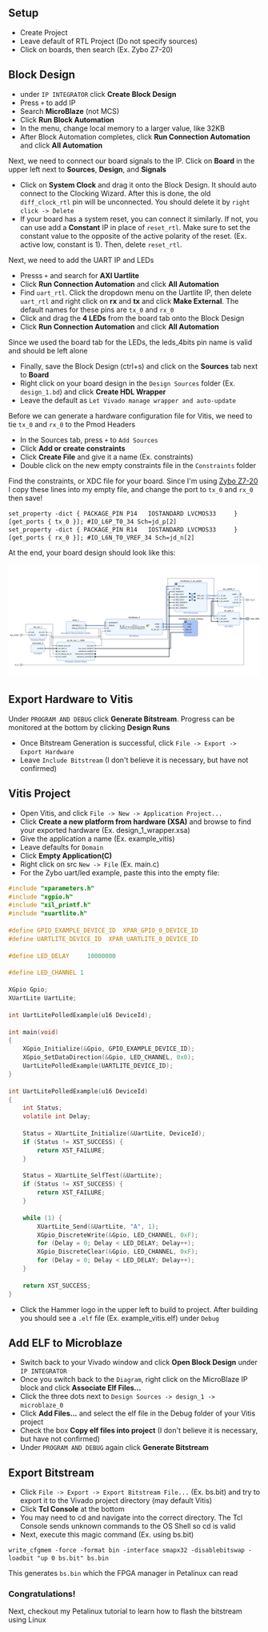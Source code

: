 ## Setup
- Create Project
- Leave default of RTL Project (Do not specify sources)
- Click on boards, then search (Ex. Zybo Z7-20)

## Block Design
- under `IP INTEGRATOR` click **Create Block Design**
- Press `+` to add IP
- Search **MicroBlaze** (not MCS)
- Click **Run Block Automation**
- In the menu, change local memory to a larger value, like 32KB
- After Block Automation completes, click **Run Connection Automation** and click **All Automation**

Next, we need to connect our board signals to the IP. Click on **Board** in the upper left next to **Sources**, **Design**, and **Signals**

- Click on **System Clock** and drag it onto the Block Design. It should auto connect to the Clocking Wizard. After this is done, the old `diff_clock_rtl` pin will be unconnected. You should delete it by `right click -> Delete`
- If your board has a system reset, you can connect it similarly. If not, you can use add a **Constant** IP in place of `reset_rtl`. Make sure to set the constant value to the opposite of the active polarity of the reset. (Ex. active low, constant is 1). Then, delete `reset_rtl`.

Next, we need to add the UART IP and LEDs

- Presss `+` and search for **AXI Uartlite**
- Click **Run Connection Automation** and click **All Automation**
- Find `uart_rtl`. Click the dropdown menu on the Uartlite IP, then delete `uart_rtl` and right click on **rx** and **tx** and click **Make External**. The default names for these pins are `tx_0` and `rx_0`
- Click and drag the **4 LEDs** from the board tab onto the Block Design
- Click **Run Connection Automation** and click **All Automation**

Since we used the board tab for the LEDs, the leds_4bits pin name is valid and should be left alone

- Finally, save the Block Design (ctrl+s) and click on the **Sources** tab next to **Board**
- Right click on your board design in the `Design Sources` folder (Ex. `design_1.bd`) and click **Create HDL Wrapper**
- Leave the default as `Let Vivado manage wrapper and auto-update`

Before we can generate a hardware configuration file for Vitis, we need to tie `tx_0` and `rx_0` to the Pmod Headers

- In the Sources tab, press `+` to `Add Sources`
- Click **Add or create constraints**
- Click **Create File** and give it a name (Ex. constraints)
- Double click on the new empty constraints file in the `Constraints` folder

Find the constraints, or XDC file for your board. Since I'm using [Zybo Z7-20](https://raw.githubusercontent.com/Digilent/digilent-xdc/master/Zybo-Z7-Master.xdc) I copy these lines into my empty file, and change the port to `tx_0` and `rx_0` then save!
```
set_property -dict { PACKAGE_PIN P14   IOSTANDARD LVCMOS33     } [get_ports { tx_0 }]; #IO_L6P_T0_34 Sch=jd_p[2]                  
set_property -dict { PACKAGE_PIN R14   IOSTANDARD LVCMOS33     } [get_ports { rx_0 }]; #IO_L6N_T0_VREF_34 Sch=jd_n[2]  
```

At the end, your board design should look like this:

![Screen_Shot_2022-12-05_at_2.52.53_PM](uploads/a9abb5389d3c7d178d43c2c45d70e4f1/Screen_Shot_2022-12-05_at_2.52.53_PM.png)

## Export Hardware to Vitis

Under `PROGRAM AND DEBUG` click **Generate Bitstream**. Progress can be monitored at the bottom by clicking **Design Runs**

- Once Bitstream Generation is successful, click `File -> Export -> Export Hardware` 
- Leave `Include Bitstream` (I don't believe it is necessary, but have not confirmed)

## Vitis Project

- Open Vitis, and click `File -> New -> Application Project...`
- Click **Create a new platform from hardware (XSA)** and browse to find your exported hardware (Ex. design_1_wrapper.xsa)
- Give the application a name (Ex. example_vitis)
- Leave defaults for `Domain`
- Click **Empty Application(C)**
- Right click on src `New -> File` (Ex. main.c)
- For the Zybo uart/led example, paste this into the empty file:

```c
#include "xparameters.h"
#include "xgpio.h"
#include "xil_printf.h"
#include "xuartlite.h"

#define GPIO_EXAMPLE_DEVICE_ID  XPAR_GPIO_0_DEVICE_ID
#define UARTLITE_DEVICE_ID	XPAR_UARTLITE_0_DEVICE_ID

#define LED_DELAY     10000000

#define LED_CHANNEL 1

XGpio Gpio;
XUartLite UartLite;

int UartLitePolledExample(u16 DeviceId);

int main(void)
{
	XGpio_Initialize(&Gpio, GPIO_EXAMPLE_DEVICE_ID);
	XGpio_SetDataDirection(&Gpio, LED_CHANNEL, 0x0);
	UartLitePolledExample(UARTLITE_DEVICE_ID);
}

int UartLitePolledExample(u16 DeviceId)
{
	int Status;
	volatile int Delay;

	Status = XUartLite_Initialize(&UartLite, DeviceId);
	if (Status != XST_SUCCESS) {
		return XST_FAILURE;
	}

	Status = XUartLite_SelfTest(&UartLite);
	if (Status != XST_SUCCESS) {
		return XST_FAILURE;
	}

	while (1) {
		XUartLite_Send(&UartLite, "A", 1);
		XGpio_DiscreteWrite(&Gpio, LED_CHANNEL, 0xF);
		for (Delay = 0; Delay < LED_DELAY; Delay++);
		XGpio_DiscreteClear(&Gpio, LED_CHANNEL, 0xF);
		for (Delay = 0; Delay < LED_DELAY; Delay++);
	}

	return XST_SUCCESS;
}
```

- Click the Hammer logo in the upper left to build to project. After building you should see a `.elf` file (Ex. example_vitis.elf) under `Debug`

## Add ELF to Microblaze

- Switch back to your Vivado window and click **Open Block Design** under `IP INTEGRATOR`
- Once you switch back to the `Diagram`, right click on the MicroBlaze IP block and click **Associate Elf Files...**
- Click the three dots next to `Design Sources -> design_1 -> microblaze_0`
- Click **Add Files...** and select the elf file in the Debug folder of your Vitis project
- Check the box **Copy elf files into project** (I don't believe it is necessary, but have not confirmed)
- Under `PROGRAM AND DEBUG` again click **Generate Bitstream**

## Export Bitstream

- Click `File -> Export -> Export Bitstream File...` (Ex. bs.bit) and try to export it to the Vivado project directory (may default Vitis)
- Click **Tcl Console** at the bottom
- You may need to cd and navigate into the correct directory. The Tcl Console sends unknown commands to the OS Shell so cd is valid
- Next, execute this magic command (Ex. using bs.bit)
```
write_cfgmem -force -format bin -interface smapx32 -disablebitswap -loadbit "up 0 bs.bit" bs.bin
```
This generates `bs.bin` which the FPGA manager in Petalinux can read


### Congratulations!

Next, checkout my Petalinux tutorial to learn how to flash the bitstream using Linux